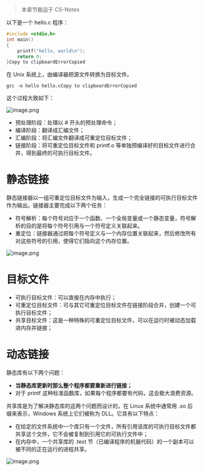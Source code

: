 > 本章节搬运于 CS-Notes

以下是一个 hello.c 程序：

```c++
#include <stdio.h>
int main()
{
    printf("hello, world\n");
    return 0;
}Copy to clipboardErrorCopied
```



在 Unix 系统上，由编译器把源文件转换为目标文件。

```
gcc -o hello hello.cCopy to clipboardErrorCopied
```



这个过程大致如下：

![image.png](https://cdn.nlark.com/yuque/0/2020/png/1237282/1586578374886-ef74f87b-0143-4b88-96d6-dd3eb428b42a.png)



- 预处理阶段：处理以 # 开头的预处理命令；
- 编译阶段：翻译成汇编文件；
- 汇编阶段：将汇编文件翻译成可重定位目标文件；
- 链接阶段：将可重定位目标文件和 printf.o 等单独预编译好的目标文件进行合并，得到最终的可执行目标文件。

# 静态链接

静态链接器以一组可重定位目标文件为输入，生成一个完全链接的可执行目标文件作为输出。链接器主要完成以下两个任务：

- 符号解析：每个符号对应于一个函数、一个全局变量或一个静态变量，符号解析的目的是将每个符号引用与一个符号定义关联起来。
- 重定位：链接器通过把每个符号定义与一个内存位置关联起来，然后修改所有对这些符号的引用，使得它们指向这个内存位置。

![image.png](https://cdn.nlark.com/yuque/0/2020/png/1237282/1586578454999-7852ffae-b9d2-4d8c-b21c-80f8f334018f.png)



# 目标文件

- 可执行目标文件：可以直接在内存中执行；
- 可重定位目标文件：可与其它可重定位目标文件在链接阶段合并，创建一个可执行目标文件；
- 共享目标文件：这是一种特殊的可重定位目标文件，可以在运行时被动态加载进内存并链接；

# 动态链接

静态库有以下两个问题：

- **当静态库更新时那么整个程序都要重新进行链接；**
- 对于 printf 这种标准函数库，如果每个程序都要有代码，这会极大浪费资源。



共享库是为了解决静态库的这两个问题而设计的，在 Linux 系统中通常用 .so 后缀来表示，Windows 系统上它们被称为 DLL。它具有以下特点：

- 在给定的文件系统中一个库只有一个文件，所有引用该库的可执行目标文件都共享这个文件，它不会被复制到引用它的可执行文件中；
- 在内存中，一个共享库的 .text 节（已编译程序的机器代码）的一个副本可以被不同的正在运行的进程共享。

![image.png](https://cdn.nlark.com/yuque/0/2020/png/1237282/1586578475528-6367e434-c423-49e6-88a4-1c89a63f78a7.png)